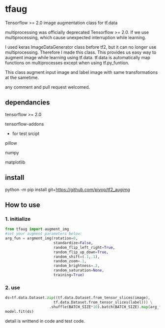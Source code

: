 # tfaug
Tensorflow >= 2.0 image augmentation class for tf.data

multiprocessing was officially deprecated Tensorflow >= 2.0. 
If we use multiprocessing, which cause unexpected interruption while learning.

I used keras ImageDataGenerator class before tf2, but it can no longer use multiprocessing.
Therefore I made this class. This provides us easy way to augment image while learning using tf.data. tf.data is
automatically map functions on multiprocesses except when using tf.py_funtion.

This class augment input image and label image with same transformations at the sametime.

any comment and pull request welcomed.

## dependancies
tensorflow >= 2.0

tensorflow-addons

 * for test srcipt

pillow

numpy

matplotlib


## install
python -m pip install git+https://github.com/piyop/tf2_augimg

## How to use

### 1. initialize
```python  
from tfaug import augment_img  
#set your augment parameters below:
arg_fun = argment_img(rotation=0, 
                      standardize=False,
                      random_flip_left_right=True,
                      random_flip_up_down=True, 
                      random_shift=(.1,.1), 
                      random_zoom=.1,
                      random_brightness=.2,
                      random_saturation=None,
                      training=True)  
```

### 2. use
```python 
ds=tf.data.Dataset.zip((tf.data.Dataset.from_tensor_slices(image),
                      tf.data.Dataset.from_tensor_slices(label))) \
                    .shuffle(BATCH_SIZE*10).batch(BATCH_SIZE).map(arg_fun)
model.fit(ds)
```

detail is writtend in code and test code.
